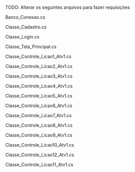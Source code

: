  
TODO: Alterar os seguintes arquivos para fazer requisições


Banco_Conexao.cs

Classe_Cadastro.cs

Classe_Login.cs

Classe_Tela_Principal.cs

Classe_Controle_Licao1_Atv1.cs

Classe_Controle_Licao2_Atv1.cs

Classe_Controle_Licao3_Atv1.cs

Classe_Controle_Licao4_Atv1.cs

Classe_Controle_Licao5_Atv1.cs

Classe_Controle_Licao6_Atv1.cs

Classe_Controle_Licao7_Atv1.cs

Classe_Controle_Licao8_Atv1.cs

Classe_Controle_Licao9_Atv1.cs

Classe_Controle_Licao10_Atv1.cs

Classe_Controle_Licao12_Atv1.cs

Classe_Controle_Licao11_Atv1.cs




